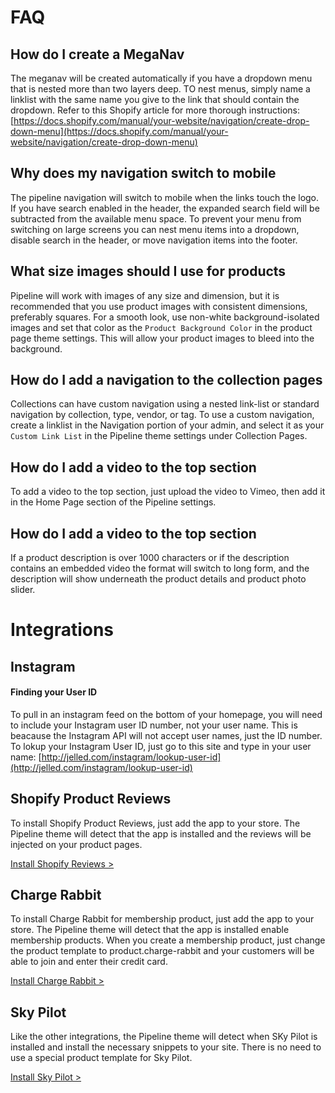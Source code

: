 FAQ
================


How do I create a MegaNav
---
The meganav will be created automatically if you have a dropdown menu that is nested more than two layers deep. TO nest menus, simply name a linklist with the same name you give to the link that should contain the dropdown.  Refer to this Shopify article for more thorough instructions: [https://docs.shopify.com/manual/your-website/navigation/create-drop-down-menu](https://docs.shopify.com/manual/your-website/navigation/create-drop-down-menu)

Why does my navigation switch to mobile
---
The pipeline navigation will switch to mobile when the links touch the logo.  If you have search enabled in the header, the expanded search field will be subtracted from the available menu space. To prevent your menu from switching on large screens you can nest menu items into a dropdown, disable search in the header, or move navigation items into the footer.

What size images should I use for products
---
Pipeline will work with images of any size and dimension, but it is recommended that you use product images with consistent dimensions, preferably squares.  For a smooth look, use non-white background-isolated images and set that color as the `Product Background Color` in the product page theme settings.  This will allow your product images to bleed into the background.

How do I add a navigation to the collection pages
---
Collections can have custom navigation using a nested link-list or standard navigation by collection, type, vendor, or tag.  To use a custom navigation, create a linklist in the Navigation portion of your admin, and select it as your `Custom Link List` in the Pipeline theme settings under Collection Pages.

How do I add a video to the top section
---
To add a video to the top section, just upload the video to Vimeo, then add it in the Home Page section of the Pipeline settings.


How do I add a video to the top section
---
If a product description is over 1000 characters or if the description contains an embedded video the format will switch to long form, and the description will show underneath the product details and product photo slider.



Integrations
===========
 

Instagram
-----------------

#### Finding your User ID
To pull in an instagram feed on the bottom of your homepage, you will need to include your Instagram user ID number, not your user name.  This is beacause the Instagram API will not accept user names, just the ID number.  To lokup your Instagram User ID, just go to this site and type in your user name:  [http://jelled.com/instagram/lookup-user-id](http://jelled.com/instagram/lookup-user-id)


Shopify Product Reviews
-----------------

To install Shopify Product Reviews, just add the app to your store. The Pipeline theme will detect that the app is installed and the reviews will be injected on your product pages.

[Install Shopify Reviews >](https://apps.shopify.com/product-reviews)



Charge Rabbit
-----------------

To install Charge Rabbit for membership product, just add the app to your store. The Pipeline theme will detect that the app is installed enable membership products. When you create a membership product, just change the product template to product.charge-rabbit and your customers will be able to join and enter their credit card.

[Install Charge Rabbit >](https://apps.shopify.com/charge-rabbit)



Sky Pilot
-----------------

Like the other integrations, the Pipeline theme will detect when SKy Pilot is installed and install the necessary snippets to your site. There is no need to use a special product template for Sky Pilot.

[Install Sky Pilot >](https://apps.shopify.com/sky-pilot)


